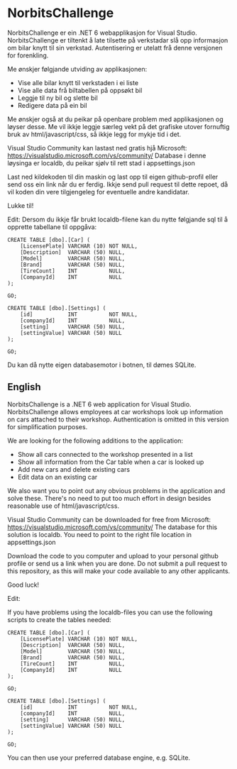 # NorbitsChallenge

NorbitsChallenge er ein .NET 6 webapplikasjon for Visual Studio. 
NorbitsChallenge er tiltenkt å late tilsette på verkstadar slå opp informasjon om bilar knytt til sin verkstad. 
Autentisering er utelatt frå denne versjonen for forenkling. 

Me ønskjer følgjande utviding av applikasjonen:

* Vise alle bilar knytt til verkstaden i ei liste
* Vise alle data frå biltabellen på oppsøkt bil
* Leggje til ny bil og slette bil
* Redigere data på ein bil

Me ønskjer også at du peikar på openbare problem med applikasjonen og løyser desse. Me vil ikkje leggje særleg vekt på det grafiske utover fornuftig bruk av html/javascript/css, så ikkje legg for mykje tid i det.

Visual Studio Community kan lastast ned gratis hjå Microsoft: https://visualstudio.microsoft.com/vs/community/
Database i denne løysinga er localdb, du peikar sjølv til rett stad i appsettings.json

Last ned kildekoden til din maskin og last opp til eigen github-profil eller send oss ein link når du er ferdig. Ikkje send pull request til dette repoet, då vil koden din vere tilgjengeleg for eventuelle andre kandidatar.

Lukke til!

Edit: Dersom du ikkje får brukt localdb-filene kan du nytte følgjande sql til å opprette tabellane til oppgåva:

```
CREATE TABLE [dbo].[Car] (
    [LicensePlate] VARCHAR (10) NOT NULL,
    [Description]  VARCHAR (50) NULL,
    [Model]        VARCHAR (50) NULL,
    [Brand]        VARCHAR (50) NULL,
    [TireCount]    INT          NULL,
    [CompanyId]    INT          NULL
);

GO;

CREATE TABLE [dbo].[Settings] (
    [id]           INT          NOT NULL,
    [companyId]    INT          NULL,
    [setting]      VARCHAR (50) NULL,
    [settingValue] VARCHAR (50) NULL
);

GO;

```
Du kan då nytte eigen databasemotor i botnen, til dømes SQLite.

## English

NorbitsChallenge is a .NET 6 web application for Visual Studio.
NorbitsChallenge allows employees at car workshops look up information on cars attached to their workshop.
Authentication is omitted in this version for simplification purposes.

We are looking for the following additions to the application:
* Show all cars connected to the workshop presented in a list
* Show all information from the Car table when a car is looked up
* Add new cars and delete existing cars
* Edit data on an existing car

We also want you to point out any obvious problems in the application and solve these. There's no need to put too much effort in design besides reasonable use of html/javascript/css.

Visual Studio Community can be downloaded for free from Microsoft: https://visualstudio.microsoft.com/vs/community/
The database for this solution is localdb. You need to point to the right file location in appsettings.json

Download the code to you computer and upload to your personal github profile or send us a link when you are done. Do not submit a pull request to this repository, as this will make your code available to any other applicants.

Good luck!

Edit:

If you have problems using the localdb-files you can use the following scripts to create the tables needed:

```
CREATE TABLE [dbo].[Car] (
    [LicensePlate] VARCHAR (10) NOT NULL,
    [Description]  VARCHAR (50) NULL,
    [Model]        VARCHAR (50) NULL,
    [Brand]        VARCHAR (50) NULL,
    [TireCount]    INT          NULL,
    [CompanyId]    INT          NULL
);

GO;

CREATE TABLE [dbo].[Settings] (
    [id]           INT          NOT NULL,
    [companyId]    INT          NULL,
    [setting]      VARCHAR (50) NULL,
    [settingValue] VARCHAR (50) NULL
);

GO;

```
You can then use your preferred database engine, e.g. SQLite.

